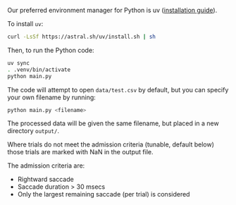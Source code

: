 
Our preferred environment manager for Python is uv ([installation guide](https://docs.astral.sh/uv/getting-started/installation/#installation-methods)).

To install `uv`:
```bash
curl -LsSf https://astral.sh/uv/install.sh | sh
```

Then, to run the Python code:
```bash
uv sync
. .venv/bin/activate
python main.py
```

The code will attempt to open `data/test.csv` by default, but you can specify your own filename by running:
```bash
python main.py <filename>
```

The processed data will be given the same filename, but placed in a new directory `output/`.

Where trials do not meet the admission criteria (tunable, default below) those trials are marked with NaN in the output file.

The admission criteria are:
- Rightward saccade
- Saccade duration > 30 msecs
- Only the largest remaining saccade (per trial) is considered
